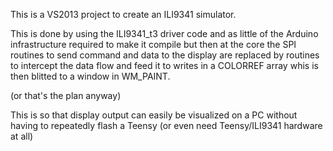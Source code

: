 This is a VS2013 project to create an ILI9341 simulator. 

This is done by using the ILI9341_t3 driver code and as little
of the Arduino infrastructure required to make it compile but
then at the core the SPI routines to send command and data to
the display are replaced by routines to intercept the data
flow and feed it to writes in a COLORREF array whis is then
blitted to a window in WM_PAINT.

(or that's the plan anyway) 

This is so that display output can easily be visualized on
a PC without having to repeatedly flash a Teensy (or even need
Teensy/ILI9341 hardware at all) 
